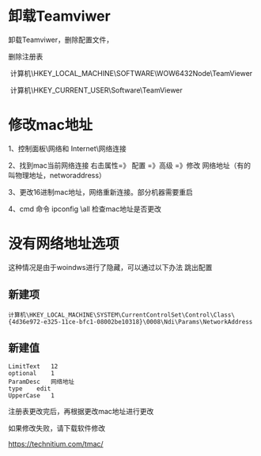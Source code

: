 # 卸载Teamviwer

卸载Teamviwer，删除配置文件，

删除注册表

​	计算机\HKEY_LOCAL_MACHINE\SOFTWARE\WOW6432Node\TeamViewer

​	计算机\HKEY_CURRENT_USER\Software\TeamViewer





# 修改mac地址

1、控制面板\网络和 Internet\网络连接

2、找到mac当前网络连接 右击属性=》 配置 =》高级 =》修改 网络地址（有的叫物理地址，networaddress）

3、更改16进制mac地址，网络重新连接。部分机器需要重启

4、cmd 命令 ipconfig \all 检查mac地址是否更改



# 没有网络地址选项

这种情况是由于woindws进行了隐藏，可以通过以下办法 跳出配置

## 新建项

```
计算机\HKEY_LOCAL_MACHINE\SYSTEM\CurrentControlSet\Control\Class\{4d36e972-e325-11ce-bfc1-08002be10318}\0008\Ndi\Params\NetworkAddress
```

## 新建值

```
LimitText	12
optional	1
ParamDesc	网络地址
type	edit
UpperCase	1
```



注册表更改完后，再根据更改mac地址进行更改



如果修改失败，请下载软件修改

<https://technitium.com/tmac/>